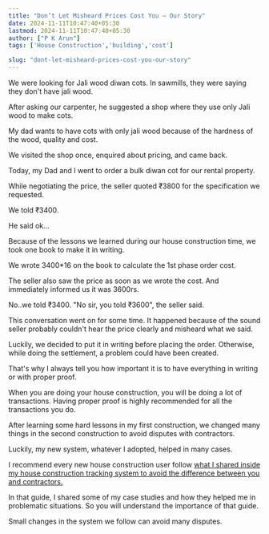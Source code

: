```yaml
---
title: "Don’t Let Misheard Prices Cost You — Our Story"
date: 2024-11-11T10:47:40+05:30
lastmod: 2024-11-11T10:47:40+05:30
author: ["P K Arun"]
tags: ['House Construction','building','cost']

slug: "dont-let-misheard-prices-cost-you-our-story"
---
```


We were looking for Jali wood diwan cots. In sawmills, they were saying they don't have jali wood.

After asking our carpenter, he suggested a shop where they use only Jali wood to make cots.

My dad wants to have cots with only jali wood because of the hardness of the wood, quality and cost.

We visited the shop once, enquired about pricing, and came back.

Today, my Dad and I went to order a bulk diwan cot for our rental property.

While negotiating the price, the seller quoted ₹3800 for the specification we requested.

We told ₹3400.

He said ok…

Because of the lessons we learned during our house construction time, we took one book to make it in writing.

We wrote 3400*16 on the book to calculate the 1st phase order cost.

The seller also saw the price as soon as we wrote the cost. And immediately informed us it was 3600rs.

No..we told ₹3400. "No sir, you told ₹3600", the seller said.

This conversation went on for some time. It happened because of the sound seller probably couldn't hear the price clearly and misheard what we said.

Luckily, we decided to put it in writing before placing the order. Otherwise, while doing the settlement, a problem could have been created.

That's why I always tell you how important it is to have everything in writing or with proper proof.

When you are doing your house construction, you will be doing a lot of transactions. Having proper proof is highly recommended for all the transactions you do.

After learning some hard lessons in my first construction, we changed many things in the second construction to avoid disputes with contractors.

Luckily, my new system, whatever I adopted, helped in many cases.

I recommend every new house construction user follow [what I shared inside my house construction tracking system to avoid the difference between you and contractors.](https://houseconstructionguide.com/house-construction-tracking-system/)

In that guide, I shared some of my case studies and how they helped me in problematic situations. So you will understand the importance of that guide.

Small changes in the system we follow can avoid many disputes.